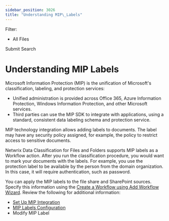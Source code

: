 ```yaml
---
sidebar_position: 3026
title: "Understanding MIP\_Labels"
---
```


Filter: 

* All Files

Submit Search

# Understanding MIP Labels

Microsoft Information Protection (MIP) is the unification of Microsoft's classification, labeling, and protection services:

* Unified administration is provided across Office 365, Azure Information Protection, Windows Information Protection, and other Microsoft services.
* Third parties can use the MIP SDK to integrate with applications, using a standard, consistent data labeling schema and protection service.

MIP technology integration allows adding labels to documents. The label may have any security policy assigned, for example, the policy to restrict access to sensitive documents.

Netwrix Data Classification for Files and Folders supports MIP labels as a Workflow action. After you run the classification procedure, you would want to mark your documents with the labels. For example, you use the protection label to be available by the person from the domain organization. In this case, it will require authentication, such as password.

You can apply the MIP labels to the file share and SharePoint sources. Specify this information using the [Create a Workflow using Add Workflow Wizard](../AddWorkflowWizard). Review the following for additional information:

* [Set Up MIP Integration](ConfigureInfrastructure)
* [MIP Labels Configuration](ConfigureNDC)
* Modify MIP Label